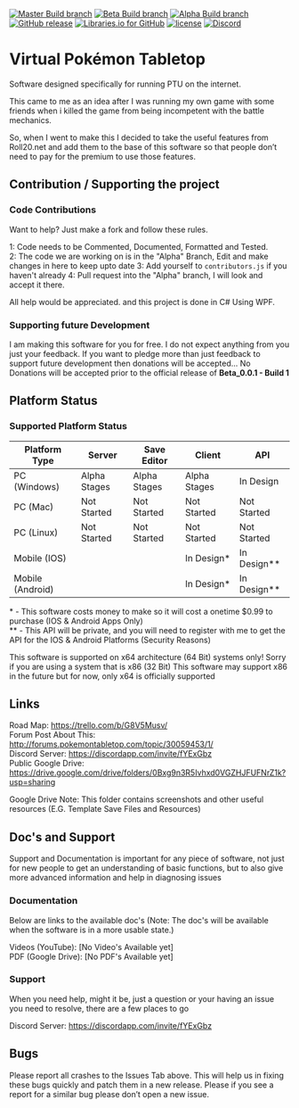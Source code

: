 [![Master Build branch](https://img.shields.io/appveyor/ci/TasmanLeach/virtual-pokemon-tabletop-2/master.svg?label=Master%20Build)](https://ci.appveyor.com/project/TasmanLeach/virtual-pokemon-tabletop-2)
[![Beta Build branch](https://img.shields.io/appveyor/ci/TasmanLeach/virtual-pokemon-tabletop-2/Beta.svg?label=Beta%20Build)](https://ci.appveyor.com/project/TasmanLeach/virtual-pokemon-tabletop-2)
[![Alpha Build branch](https://img.shields.io/appveyor/ci/TasmanLeach/virtual-pokemon-tabletop-2/Alpha.svg?label=Alpha%20Build)](https://ci.appveyor.com/project/TasmanLeach/virtual-pokemon-tabletop-2)
[![GitHub release](https://img.shields.io/github/release/AssaultBird2454/Virtual-Pokemon-Tabletop/all.svg?label=Latest%20Version)](https://github.com/AssaultBird2454/Virtual-Pokemon-Tabletop/releases)
[![Libraries.io for GitHub](https://img.shields.io/librariesio/github/AssaultBird2454/Virtual-Pokemon-Tabletop.svg)](https://github.com/AssaultBird2454/Virtual-Pokemon-Tabletop)
[![license](https://img.shields.io/github/license/AssaultBird2454/virtual-pokemon-tabletop.svg?label=Licence)](https://github.com/AssaultBird2454/Virtual-Pokemon-Tabletop/blob/master/LICENSE)
[![Discord](https://img.shields.io/discord/277549582961868800.svg?colorB=7289DA&label=Discord)](https://discord.gg/fYExGbz)


# Virtual Pokémon Tabletop
Software designed specifically for running PTU on the internet.  

This came to me as an idea after I was running my own game with some friends when i killed the game from being incompetent with the battle mechanics.  

So, when I went to make this I decided to take the useful features from Roll20.net and add them to the base of this software so that people don’t need to pay for the premium to use those features.

## Contribution / Supporting the project
### Code Contributions
Want to help? Just make a fork and follow these rules.

1: Code needs to be Commented, Documented, Formatted and Tested.  
2: The code we are working on is in the "Alpha" Branch, Edit and make changes in here to keep upto date
3: Add yourself to `contributors.js` if you haven't already
4: Pull request into the "Alpha" branch, I will look and accept it there.

All help would be appreciated. and this project is done in C# Using WPF.
### Supporting future Development
I am making this software for you for free. I do not expect anything from you just your feedback. If you want to pledge more than just feedback to support future development then donations will be accepted... No Donations will be accepted prior to the official release of **Beta_0.0.1 - Build 1**

## Platform Status

### Supported Platform Status
| Platform Type   | Server       | Save Editor   | Client        | API           |
|-----------------|--------------|---------------|---------------|---------------|
| PC (Windows)    | Alpha Stages | Alpha Stages  | Alpha Stages  | In Design     |
| PC (Mac)        | Not Started  | Not Started   | Not Started   | Not Started   |
| PC (Linux)      | Not Started  | Not Started   | Not Started   | Not Started   |
| Mobile (IOS)    |              |               | In Design\*   | In Design\*\* |
| Mobile (Android)|              |               | In Design\*   | In Design\*\* |

\* - This software costs money to make so it will cost a onetime $0.99 to purchase (IOS & Android Apps Only)  
\*\* - This API will be private, and you will need to register with me to get the API for the IOS & Android Platforms (Security Reasons)

This software is supported on x64 architecture (64 Bit) systems only! Sorry if you are using a system that is x86 (32 Bit)
This software may support x86 in the future but for now, only x64 is officially supported

## Links
Road Map: https://trello.com/b/G8V5Musv/  
Forum Post About This: http://forums.pokemontabletop.com/topic/30059453/1/  
Discord Server: https://discordapp.com/invite/fYExGbz  
Public Google Drive: https://drive.google.com/drive/folders/0Bxg9n3R5Ivhxd0VGZHJFUFNrZ1k?usp=sharing 

Google Drive Note: This folder contains screenshots and other useful resources (E.G. Template Save Files and Resources)

## Doc's and Support
Support and Documentation is important for any piece of software, not just for new people to get an understanding of basic functions, but to also give more advanced information and help in diagnosing issues

### Documentation
Below are links to the available doc's (Note: The doc's will be available when the software is in a more usable state.)

Videos (YouTube): [No Video's Available yet]  
PDF (Google Drive): [No PDF's Available yet]

### Support
When you need help, might it be, just a question or your having an issue you need to resolve, there are a few places to go

Discord Server: https://discordapp.com/invite/fYExGbz

## Bugs
Please report all crashes to the Issues Tab above. This will help us in fixing these bugs quickly and patch them in a new release. Please if you see a report for a similar bug please don’t open a new issue.
